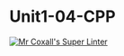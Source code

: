 # Unit1-04-CPP
[![Mr Coxall's Super Linter](https://github.com/ICS3U-C-Programming-SantiagoH/Unit1-04-CPP/workflows/Mr%20Coxall's%20Super%20Linter/badge.svg)](https://github.com/ICS3U-C-Programming-SantiagoH/Unit1-04-CPP/actions/)

